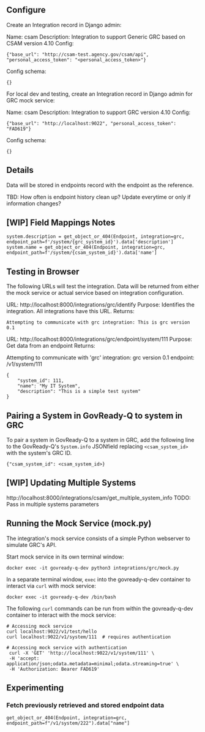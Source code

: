## Configure

Create an Integration record in Django admin:

Name: csam
Description: Integration to support Generic GRC based on CSAM version 4.10
Config:

    {"base_url": "http://csam-test.agency.gov/csam/api", "personal_access_token": "<personal_access_token>"}

Config schema:

    {}

For local dev and testing, create an Integration record in Django admin for GRC mock service:

Name: csam
Description: Integration to support GRC version 4.10
Config:

    {"base_url": "http://localhost:9022", "personal_access_token": "FAD619"}

Config schema:

    {}

## Details

Data will be stored in endpoints record with the endpoint as the reference.

TBD: How often is endpoint history clean up? Update everytime or only if information changes?

## [WIP] Field Mappings Notes

    system.description = get_object_or_404(Endpoint, integration=grc, endpoint_path=f'/system/{grc_system_id}').data['description']
    system.name = get_object_or_404(Endpoint, integration=grc, endpoint_path=f'/system/{csam_system_id}').data['name']
## Testing in Browser

The following URLs will test the integration. Data will be returned from either the mock service or actual service based on integration configuration.

URL: http://localhost:8000/integrations/grc/identify 
Purpose: Identifies the integration. All integrations have this URL.
Returns:

    Attempting to communicate with grc integration: This is grc version 0.1

URL: http://localhost:8000/integrations/grc/endpoint/system/111
Purpose: Get data from an endpoint
Returns: 

Attempting to communicate with 'grc' integration: grc version 0.1
endpoint: /v1/system/111

    {
        "system_id": 111,
        "name": "My IT System",
        "description": "This is a simple test system"
    }

## Pairing a System in GovReady-Q to system in GRC

To pair a system in GovReady-Q to a system in GRC, add the following line to the GovReady-Q's `System.info` JSONfield replacing `<csam_system_id>` with the system's GRC ID.

    {"csam_system_id": <csam_system_id>}

## [WIP] Updating Multiple Systems

http://localhost:8000/integrations/csam/get_multiple_system_info
TODO: Pass in multiple systems parameters

## Running the Mock Service (mock.py)

The integration's mock service consists of a simple Python webserver to simulate GRC's API.

Start mock service in its own terminal window:

    docker exec -it govready-q-dev python3 integrations/grc/mock.py

In a separate terminal window, `exec` into the govready-q-dev container to interact via `curl` with mock service:

    docker exec -it govready-q-dev /bin/bash

The following `curl` commands can be run from within the govready-q-dev container to interact with the mock service:

    # Accessing mock service
    curl localhost:9022/v1/test/hello
    curl localhost:9022/v1/system/111  # requires authentication

    # Accessing mock service with authentication
     curl -X 'GET' 'http://localhost:9022/v1/system/111' \
     -H 'accept: application/json;odata.metadata=minimal;odata.streaming=true' \
     -H 'Authorization: Bearer FAD619'

## Experimenting

### Fetch previously retrieved and stored endpoint data

    get_object_or_404(Endpoint, integration=grc, endpoint_path=f"/v1/system/222").data["name"]

